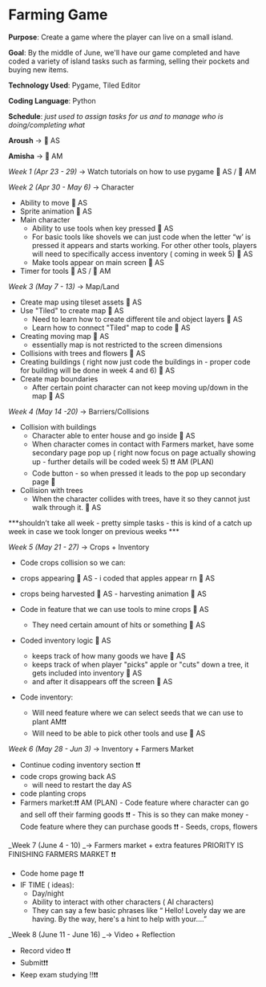# Farming Game

__Purpose__: 
Create a game where the player can live on a small island.

__Goal__: 
By the middle of June, we'll have our game completed and have coded a variety of island tasks such as farming, selling their pockets and buying new items. 

__Technology Used__: 
Pygame, Tiled Editor

__Coding Language__: 
Python

__Schedule__:
*just used to assign tasks for us and to manage who is doing/completing what*

 **Aroush** →  🦋 AS 
 
 **Amisha** →  🌷 AM

_Week 1 (Apr 23 - 29)_ → Watch tutorials on how to use pygame 🦋 AS / 🌷 AM

_Week 2 (Apr 30 - May 6)_ → Character
 - Ability to move  🦋 AS
 - Sprite animation 🦋 AS
 - Main character
     - Ability to use tools when key pressed 🦋 AS
     - For basic tools like shovels we can just code when the letter “w’ is pressed it appears and starts working. For other other tools, players will need to specifically        access inventory ( coming in week 5) 🦋 AS
     - Make tools appear on main screen 🦋 AS
 - Timer for tools 🦋 AS / 🌷 AM

_Week 3 (May 7 - 13)_  → Map/Land
 - Create map using tileset assets 🦋 AS
 - Use "Tiled" to create map 🦋 AS
     - Need to learn how to create different tile and object layers 🦋 AS
     - Learn how to connect "Tiled" map to code 🦋 AS
 - Creating moving map  🦋 AS
      - essentially map is not restricted to the screen dimensions 
 - Collisions with trees and flowers 🦋 AS
 - Creating buildings ( right now just code the buildings in - proper code for building will be done in week 4 and 6) 🦋 AS
 - Create map boundaries 
      - After certain point character can not keep moving up/down in the map 🦋 AS

_Week 4 (May 14 -20)_ → Barriers/Collisions 
 - Collision with buildings
      - Character able to enter house and go inside  🦋 AS
      - When character comes in contact with Farmers market, have some secondary page pop up ( right now focus on page actually showing up - further details will be coded  week 5) ❗❗ AM (PLAN)
      - Code button - so when pressed it leads to the pop up secondary page 🌷
 - Collision with trees
      - When the character collides with trees, have it so  they cannot just walk through it. 🦋 AS

***shouldn’t take all week - pretty simple tasks -  this is kind of a catch up week in case we took longer on previous weeks ***

_Week 5 (May 21 - 27)_ → Crops + Inventory 
 - Code crops collision so we can:
 - crops appearing  🦋 AS
       - i coded that apples appear rn 🦋 AS
 - crops being harvested 🦋 AS
       -  harvesting animation 🦋 AS
 - Code in feature that we can use tools to mine crops 🦋 AS
      - They need certain amount of hits or something 🦋 AS
 - Coded inventory logic 🦋 AS
      - keeps track of how many goods we have 🦋 AS
      - keeps track of when player "picks" apple or "cuts" down a tree, it gets included into inventory 🦋 AS
      -  and after it disappears off the screen 🦋 AS
    
 - Code inventory:
      - Will need feature where we can select seeds that we can use to plant AM❗❗
      - Will need to be able to pick other tools and use 🦋 AS

_Week 6 (May 28 - Jun 3)_ →  Inventory + Farmers Market
 - Continue coding inventory section ❗❗
 - code crops growing back AS
      - will need to restart the day AS
 - code planting crops
- Farmers market:❗❗ AM (PLAN)
      - Code feature where character can go and sell off their farming goods ❗❗
      - This is so they can make money
      - Code feature where they can purchase goods ❗❗
        - Seeds, crops, flowers 

_Week 7 (June 4 - 10) _→ Farmers market + extra features 
PRIORITY IS FINISHING FARMERS MARKET ❗❗
 - Code home page ❗❗
 - IF TIME ( ideas):
      - Day/night 
      - Ability to interact with other characters ( AI characters) 
      - They can say a few basic phrases like “ Hello! Lovely day we are having. By the way, here's a hint to help with your….” 

_Week 8 (June 11 - June 16) _→ Video + Reflection 
 - Record video ❗❗
 - Submit❗❗
 - Keep exam studying !!❗❗
